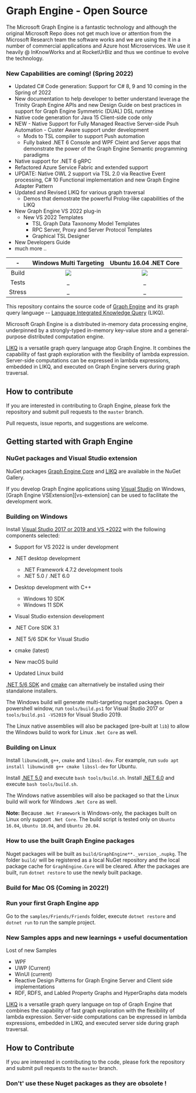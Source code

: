 # Graph Engine - Open Source

The Microsoft Graph Engine is a fantastic technology and although  the original Microsoft Repo does not get much love or attention from the Microsoft Research team the software works and we are using the it in a number of commercial applications and Azure host Microservices. We use it heavily @ InKnowWorks and at RocketUrBiz and thus we continue to evolve the technology.

### New Capabilities are coming! (Spring 2022)

- Updated C# Code generation: Support for C# 8, 9 and 10 coming in the Spring of 2022
- New documentation to help developer to better understand leverage the Trinity Graph Engine APIs and 
  new Design Guide on best practices in support for Graph Engine Symmetric (DUAL) DSL runtime
- Native code generation for Java 15 Client-side code only
- NEW - Native Support for Fully Managed Reactive Server-side Psuh Automation - Custer Aware support under development
    * Mods to TSL compiler to support Push automation
    * Fully baked .NET 6 Console and WPF Cleint and Server apps that demonstrate the power of the Graph Engine Semantic programming paradigms
- Native support for .NET 6 gRPC
- Refactored Azure Service Fabric and extended support 
- UPDATE: Native OWL 2 support via TSL 2.0 via Reactive Event processing, C# 10 Functional implementation and new Graph Engine Adapter Pattern
- Updated and Revised LIKQ for various graph traversal
    * Demos that demostrate the powerful Prolog-like capabilities of the LIKQ
- New Graph Engine VS 2022 plug-in
    * New VS 2022 Templates
        - TSL Graph Data Taxonomy Model Templates
        - RPC Server, Proxy and Server Protocol Templates
        - Graphical TSL Designer
- New Developers Guide
- much more ..

| - | Windows Multi Targeting | Ubuntu 16.04 .NET Core |
|:------:|:------:|:------:|
|Build|[<img src="https://trinitygraphengine.visualstudio.com/_apis/public/build/definitions/4cfbb293-cd2c-4f49-aa03-06894081c93b/3/badge"/>](https://trinitygraphengine.visualstudio.com/trinity-ci/_build/index?definitionId=3)|[<img src="https://trinitygraphengine.visualstudio.com/_apis/public/build/definitions/4cfbb293-cd2c-4f49-aa03-06894081c93b/4/badge"/>](https://trinitygraphengine.visualstudio.com/trinity-ci/_build/index?definitionId=4)|
|Tests|_|_|
|Stress|_|_|

This repository contains the source code of [Graph Engine][graph-engine] and its graph
query language -- [Language Integrated Knowledge Query][likq] (LIKQ).

Microsoft Graph Engine is a distributed
in-memory data processing engine, underpinned by a strongly-typed
in-memory key-value store and a general-purpose distributed computation
engine.

[LIKQ][likq-gh]
is a versatile graph query language atop Graph Engine. It
combines the capability of fast graph exploration with the flexibility
of lambda expression. Server-side computations can be expressed in
lambda expressions, embedded in LIKQ, and executed on Graph Engine servers during graph traversal.

## How to contribute

If you are interested in contributing to Graph Engine, please fork the
repository and submit pull requests to the `master` branch.

Pull requests, issue reports, and suggestions are welcome.


## Getting started with Graph Engine

### NuGet packages and Visual Studio extension

NuGet packages [Graph Engine Core][graph-engine-core] and [LIKQ][likq-nuget] are available in the NuGet Gallery.

If you develop Graph Engine applications using [Visual Studio][vs] on Windows, [Graph Engine VSExtension][vs-extension] can be used to facilitate the development work.

### Building on Windows

Install [Visual Studio 2017 or 2019 and VS *2022][vs] with the following components selected:

- Support for VS 2022 is under development

- .NET desktop development
    - .NET Framework 4.7.2 development tools
    - .NET 5.0 / .NET 6.0
- Desktop development with C++
    - Windows 10 SDK
    - Windows 11 SDK
- Visual Studio extension development
- .NET Core SDK 3.1
- .NET 5/6 SDK for Visual Studio
- cmake (latest)
- New macOS build
- Updated Linux build

[.NET 5/6 SDK][dotnet-download] and [cmake][cmake-download] can alternatively be installed using their standalone installers.

The Windows build will generate multi-targeting nuget packages.
Open a powershell window, run `tools/build.ps1` for Visual Studio 2017 or `tools/build.ps1 -VS2019` for Visual Studio 2019.

The Linux native assemblies will also be packaged (pre-built at `lib`) to allow the Windows build to work for Linux `.Net Core` as well.

### Building on Linux

Install `libunwind8`, `g++`, `cmake` and `libssl-dev`. For example, run `sudo apt install libunwind8 g++ cmake libssl-dev` for Ubuntu.

Install [.NET 5.0][dotnet-download] and execute `bash tools/build.sh`.
Install [.NET 6.0][dotnet-download] and execute `bash tools/build.sh`.

The Windows native assemblies will also be packaged so that the
Linux build will work for Windows `.Net Core` as well.

**Note:** Because `.Net Framework` is Windows-only, the packages built on Linux only support `.Net Core`. The build script is tested only on `Ubuntu 16.04`, `Ubuntu 18.04`, and `Ubuntu 20.04`.

### How to use the built Graph Engine packages

Nuget packages will be built as
`build/GraphEngine**._version_.nupkg`. The folder `build/` will be
registered as a local NuGet repository and the local package cache for
`GraphEngine.Core` will be cleared. After the packages are built, run `dotnet restore` to use the newly built package.

### Build for Mac OS (Coming in 2022!)

### Run your first Graph Engine app

Go to the `samples/Friends/Friends` folder, execute `dotnet restore` and `dotnet run` to run the sample project.

### New Samples apps and new learnings + useful documentation

Lost of new Samples 
- WPF 
- UWP (Current)
- WinUI (current)
- Reactive Design Patterns for Graph Engine Server and Client side implementations
- RDF, RDFS, and Labled Property Graphs and HyperGraphs data models

[LIKQ][likq-gh]
is a versatile graph query language on top of Graph Engine that
combines the capability of fast graph exploration with the flexibility
of lambda expression. Server-side computations can be expressed in
lambda expressions, embedded in LIKQ, and executed server side
during graph traversal.

## How to Contribute

If you are interested in contributing to the code, please fork the
repository and submit pull requests to the `master` branch.


### Don't' use these Nuget packages as they are obsolete !

[graph-engine]: https://www.graphengine.io/

[likq]: https://www.graphengine.io/video/likq.video.html

[likq-gh]: https://github.com/Microsoft/GraphEngine/tree/master/src/Modules/LIKQ

[academic-graph-search]: https://azure.microsoft.com/en-us/services/cognitive-services/academic-knowledge/

[graph-engine-core]: https://www.nuget.org/packages/GraphEngine.Core/

[likq-nuget]: https://www.nuget.org/packages/GraphEngine.LIKQ/

[vs]: https://www.visualstudio.com/

[dotnet-download]: https://dotnet.microsoft.com/download/

[cmake-download]: https://cmake.org/download/

[license]: LICENSE.md

